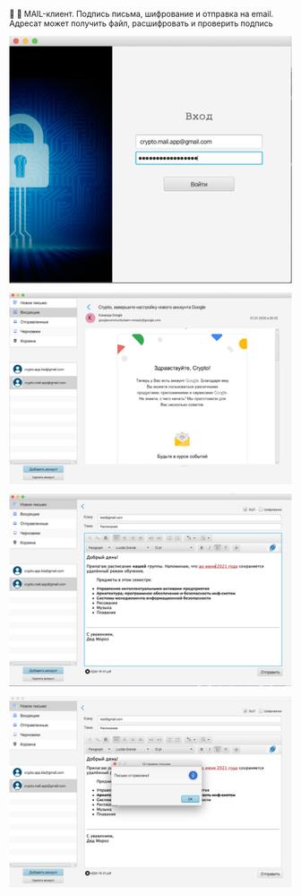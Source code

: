 📨 🔐 MAIL-клиент.
Подпись письма, шифрование и отправка на email. Адресат может получить файл, расшифровать и проверить подпись

![1](screenshots/authentification.png)

![2](screenshots/reading.png)

![3](screenshots/writing.png)

![4](screenshots/send-mail.png)
